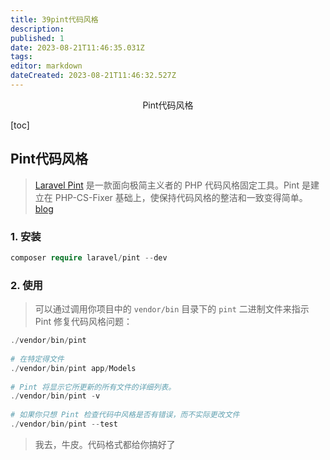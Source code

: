 ```yaml
---
title: 39pint代码风格
description: 
published: 1
date: 2023-08-21T11:46:35.031Z
tags: 
editor: markdown
dateCreated: 2023-08-21T11:46:32.527Z
---
```


<center>Pint代码风格</center>





[toc]







## Pint代码风格

> [Laravel Pint](https://github.com/laravel/pint) 是一款面向极简主义者的 PHP 代码风格固定工具。Pint 是建立在 PHP-CS-Fixer 基础上，使保持代码风格的整洁和一致变得简单。[blog](https://learnku.com/docs/laravel/10.x/pint/14912)







### 1. 安装

```php
composer require laravel/pint --dev
```





### 2. 使用

> 可以通过调用你项目中的 `vendor/bin` 目录下的 `pint` 二进制文件来指示 Pint 修复代码风格问题：

```php
./vendor/bin/pint
    
# 在特定得文件
./vendor/bin/pint app/Models
    
# Pint 将显示它所更新的所有文件的详细列表。
./vendor/bin/pint -v
 
# 如果你只想 Pint 检查代码中风格是否有错误，而不实际更改文件
./vendor/bin/pint --test
```

> 我去，牛皮。代码格式都给你搞好了









